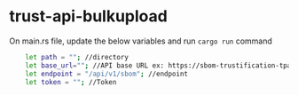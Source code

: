 # trust-api-bulkupload

On main.rs file, update the below variables and run `cargo run` command
```bash
    let path = ""; //directory
    let base_url=""; //API base URL ex: https://sbom-trustification-tpa.apps.rhtpa-qe.tpa.rhocf-dev.net
    let endpoint = "/api/v1/sbom"; //endpoint
    let token = ""; //Token
```
